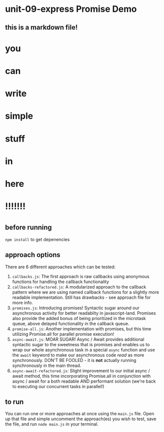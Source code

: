 # unit-09-express Promise Demo

## this is a markdown file!

#

# you

# can

# write

# simple

# stuff

# in

# here

#

# !!!!!!!

#

#

#

#

#

#

#

#

#

#

#

#

#

## before running

`npm install` to get depenencies

## approach options

There are 6 different approaches which can be tested:

1. `callbacks.js`: The first approach is raw callbacks using anonymous functions for handling the callback functionality
2. `callbacks-refactored.js`: A modularized approach to the callback pattern where we are using named callback functions for a slightly more readable implementation. Still has drawbacks - see approach file for more info.
3. `promises.js`: Introducing promises! Syntactic sugar around our asynchronous activity for better readablity in javascript-land. Promises also provide the added bonus of being prioritized in the microtask queue, above delayed functionality in the callback queue.
4. `promise-all.js`: Another implementation with promises, but this time utilizing Promise.all for parallel promise execution!
5. `async-await.js`: MOAR SUGAR! Async / Await provides additional syntactic sugar to the sweetness that is promises and enables us to wrap our whole asynchronous task in a special `async` function and use the `await` keyword to make our asynchronous code _read_ as more synchronously. DON'T BE FOOLED - it is **not** actually running synchronously in the main thread.
6. `async-await-refactored.js`: Slight improvement to our initial async / await method, this time incorporating Promise.all in conjunction with async / await for a both readable AND performant solution (we're back to executing our concurrent tasks in parallel!)

## to run

You can run one or more approaches at once using the `main.js` file. Open up that file and simple uncomment the approach(es) you wish to test, save the file, and run `node main.js` in your terminal.
